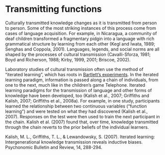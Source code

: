 # Transmitting functions

Culturally transmitted knowledge changes as it is transmitted from person to person. Some of the most striking instances of this process come from cases of language acquisition. For example, in Nicaragua, a community of deaf children transformed a fragmentary pidgin into a language with rich grammatical structure by learning from each other (Kegl and Iwata, 1989; Senghas and Coppola, 2001). Languages, legends, and social norms are all shaped by the processes of cultural transmission (Cavalli-Sforza, 1981; Boyd and Richerson, 1988; Kirby, 1999, 2001; Briscoe, 2002).

Laboratory studies of cultural transmission often use the method of “iterated learning”, which has roots in [Bartlett’s experiments](../bartlett1932/index.html). In the iterated learning paradigm, information is passed along a chain of individuals, from one to the next, much like in the children’s game Telephone. Iterated learning paradigms for the transmission of language and other forms of knowledge have been developed, too (Kalish et al., 2007; Griffiths and Kalish, 2007; Griffiths et al., 2008a). For example, in one study, participants learned the relationship between two continuous variables (“function learning”) and were tested on what they had discovered (Kalish et al., 2007). Responses on the test were then used to train the next participant in the chain. Kalish et al. (2007) found that, over time, knowledge transmitted through the chain reverts to the prior beliefs of the individual learners.

Kalish, M. L., Griffiths, T. L., & Lewandowsky, S. (2007). Iterated learning: Intergenerational knowledge transmission reveals inductive biases. Psychonomic Bulletin and Review, 14, 288-294.
